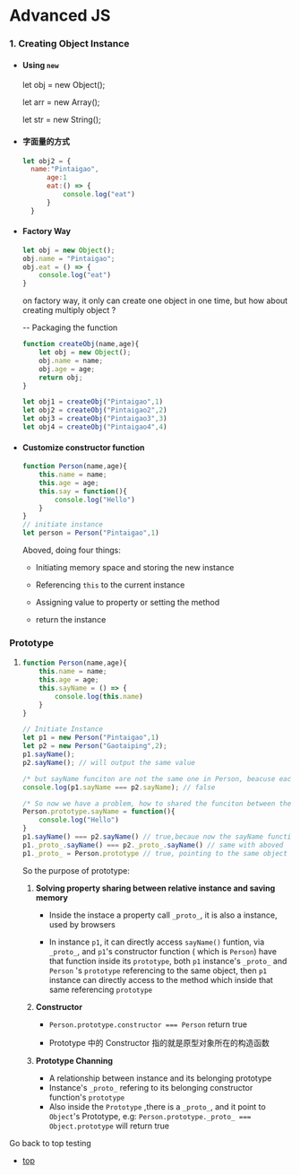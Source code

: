 # Advanced JS

### 1. Creating Object Instance

* #### Using `new`

  let obj = new Object();

  let arr = new Array();

  let str = new String();

* #### 字面量的方式

  ```javascript
  let obj2 = {
  	name:"Pintaigao",
    	age:1
    	eat:() => {
    		console.log("eat")
    	}
    }
  ```

* #### Factory Way

  ```javascript
  let obj = new Object();
  obj.name = "Pintaigao";
  obj.eat = () => {
      console.log("eat")
  }
  ```

  on factory way, it only can create one object in one time, but how about creating multiply object ? 

  	-- Packaging the function 

  ```javascript
  function createObj(name,age){
      let obj = new Object();
      obj.name = name;
      obj.age = age;
      return obj;
  }
  
  let obj1 = createObj("Pintaigao",1)
  let obj2 = createObj("Pintaigao2",2)
  let obj3 = createObj("Pintaigao3",3)
  let obj4 = createObj("Pintaigao4",4)
  ```

* #### Customize constructor function

  ```javascript
  function Person(name,age){
      this.name = name;
      this.age = age;
      this.say = function(){
          console.log("Hello")
      }
  }
  // initiate instance
  let person = Person("Pintaigao",1)
  ```

  Aboved, doing four things:

  - Initiating memory space and storing the new instance

  - Referencing `this` to the current instance

  - Assigning value to property or setting the method

  - return the instance

### Prototype

1. ```javascript
   function Person(name,age){
       this.name = name;
       this.age = age;
       this.sayName = () => {
           console.log(this.name)
       }
   }
   
   // Initiate Instance
   let p1 = new Person("Pintaigao",1)
   let p2 = new Person("Gaotaiping",2);
   p1.sayName();
   p2.sayName(); // will output the same value
   
   /* but sayName funciton are not the same one in Person, beacuse each instance has its own sayName(), it is not sharable */
   console.log(p1.sayName === p2.sayName); // false
   
   /* So now we have a problem, how to shared the funciton between the instance which type is same --- Prototype*/
   Person.prototype.sayName = function(){
       console.log("Hello")
   }
   p1.sayName() === p2.sayName() // true,becaue now the sayName function is sharable 
   p1._proto_.sayName() === p2._proto_.sayName() // same with aboved
   p1._proto_ = Person.prototype // true, pointing to the same object
   
   ```

   So the purpose of prototype:

   1. **Solving property sharing between relative instance and saving memory**
      * Inside the instace a property call `_proto_`, it is also a instance, used by browsers

      * In instance `p1`, it can directly access `sayName()` funtion, via `_proto_`, and `p1`'s  constructor function ( which is `Person`) have that function inside its `prototype`, both `p1` instance's `_proto_` and `Person` 's `prototype` referencing to the same object, then `p1` instance can directly access to the method which inside that same referencing `prototype`
   2. **Constructor**

      * `Person.prototype.constructor === Person` return true

      * Prototype 中的 Constructor 指的就是原型对象所在的构造函数
   3. **Prototype Channing**
      * A relationship between instance and its belonging prototype
      * Instance's `_proto_` refering to its belonging constructor function's `prototype`
      * Also inside the `Prototype` ,there is a `_proto_`, and it point to `Object`'s Prototype, e.g: `Person.prototype._proto_ === Object.prototype` will return true



Go back to top testing 

* [top](creating-object-instance)

